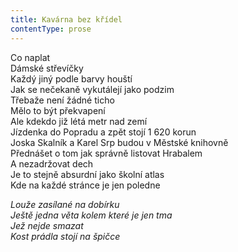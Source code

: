 ```yaml
---
title: Kavárna bez křídel
contentType: prose
---
```


<section>

Co naplat  
Dámské střevíčky  
Každý jiný podle barvy houští  
Jak se nečekaně vykutálejí jako podzim  
Třebaže není žádné ticho  
Mělo to být překvapení  
Ale kdekdo již létá metr nad zemí  
Jízdenka do Popradu a zpět stojí 1 620 korun  
Joska Skalník a Karel Srp budou v Městské knihovně  
Přednášet o tom jak správně listovat Hrabalem  
A nezadržovat dech  
Je to stejně absurdní jako školní atlas  
Kde na každé stránce je jen poledne

_Louže zasílané na dobírku  
Ještě jedna věta kolem které je jen tma  
Jež nejde smazat  
Kost prádla stojí na špičce_

</section>
